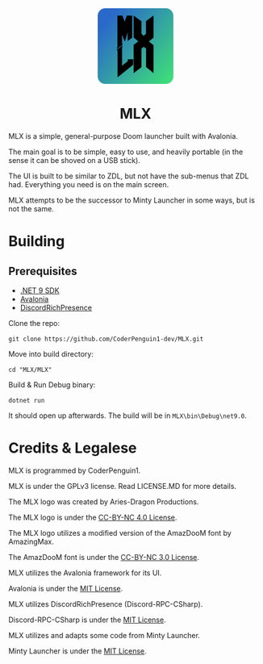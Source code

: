 <div align="center">
    <img src="Assets/mlx.png" width="150" height="150">
    <h1>MLX</h1>
</div>

MLX is a simple, general-purpose Doom launcher built with Avalonia.

The main goal is to be simple, easy to use, and heavily portable (in the sense it can be shoved on a USB stick).

The UI is built to be similar to ZDL, but not have the sub-menus that ZDL had. 
Everything you need is on the main screen.

MLX attempts to be the successor to Minty Launcher in some ways, but is not the same.

# Building
## Prerequisites
* [.NET 9 SDK](https://dotnet.microsoft.com/en-us/download/dotnet/9.0)
* [Avalonia](https://github.com/avaloniaui/avalonia)
* [DiscordRichPresence](https://github.com/Lachee/discord-rpc-csharp)

Clone the repo:
```
git clone https://github.com/CoderPenguin1-dev/MLX.git
```

Move into build directory:
```
cd "MLX/MLX"
```

Build & Run Debug binary:
```
dotnet run
```
It should open up afterwards. The build will be in `MLX\bin\Debug\net9.0`.

# Credits & Legalese
MLX is programmed by CoderPenguin1.

MLX is under the GPLv3 license. Read LICENSE.MD for more details.

The MLX logo was created by Aries-Dragon Productions.

The MLX logo is under the [CC-BY-NC 4.0 License](https://creativecommons.org/licenses/by-nc/4.0/).

The MLX logo utilizes a modified version of the AmazDooM font by AmazingMax.

The AmazDooM font is under the [CC-BY-NC 3.0 License](http://creativecommons.org/licenses/by-nc/3.0).

MLX utilizes the Avalonia framework for its UI.

Avalonia is under the [MIT License](https://avaloniaui.net/legal-center/avalonia-license).

MLX utilizes DiscordRichPresence (Discord-RPC-CSharp).

Discord-RPC-CSharp is under the [MIT License](https://github.com/Lachee/discord-rpc-csharp/blob/master/LICENSE).

MLX utilizes and adapts some code from Minty Launcher.

Minty Launcher is under the [MIT License](https://github.com/CoderPenguin1-dev/Minty-Launcher/blob/master/LICENSE.MD).
